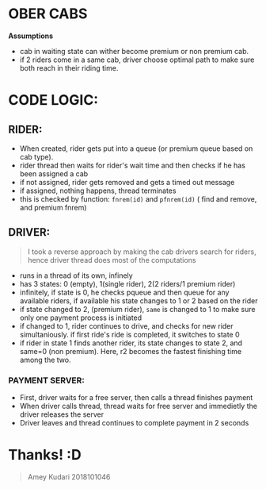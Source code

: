# OBER CABS

**Assumptions**

- cab in waiting state can wither become premium or non premium cab.
- if 2 riders come in a same cab, driver choose optimal path to make sure both reach in their riding time.


# CODE LOGIC:

## RIDER:

- When created, rider gets put into a queue (or premium queue based on cab type).
- rider thread then waits for rider's wait time and then checks if he has been assigned a cab
- if not assigned, rider gets removed and gets a timed out message
- if assigned, nothing happens, thread terminates
- this is checked by function: `fnrem(id)` and `pfnrem(id)` ( find and remove, and premium fnrem)


## DRIVER:

> I took a reverse approach by making the cab drivers search for riders, hence driver thread does most of the computations

- runs in a thread of its own, infinely 
- has 3 states: 0 (empty), 1(single rider), 2(2 riders/1 premium rider)
- infinitely, if state is 0, he checks pqueue and then queue for any available riders, if available his state changes to 1 or 2 based on the rider
- if state changed to 2, (premium rider), `same` is changed to 1 to make sure only one payment process is initiated
- if changed to 1, rider continues to drive, and checks for new rider simultaniously. if first ride's ride is completed, it switches to state 0
- if rider in state 1 finds another rider, its state changes to state 2, and same=0 (non premium). Here, r2 becomes the fastest finishing time among the two.

### PAYMENT SERVER:

- First, driver waits for a free server, then calls a thread finishes payment
- When driver calls thread, thread waits for free server and immedietly the driver releases the server
- Driver leaves and thread continues to complete payment in 2 seconds


# Thanks! :D

> Amey Kudari
> 2018101046